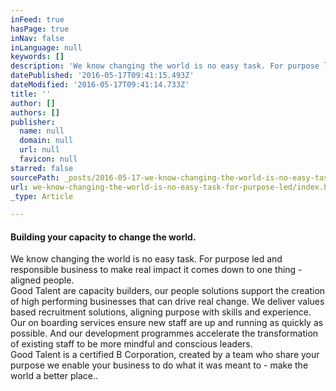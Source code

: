 ```yaml
---
inFeed: true
hasPage: true
inNav: false
inLanguage: null
keywords: []
description: 'We know changing the world is no easy task. For purpose led and responsible business to make real impact it comes down to one thing - aligned people. Good Talent are capacity builders, our people solutions support the creation of high performing businesses that can drive real change. We deliver values based recruitment solutions, aligning purpose with skills and experience. Our on boarding services ensure new staff are up and running as quickly as possible. And our development programmes accelerate the transformation of existing staff to be more mindful and conscious leaders. Good Talent is a certified B Corporation, created by a team who share your purpose we enable your business to do what it was meant to - make the world a better place..'
datePublished: '2016-05-17T09:41:15.493Z'
dateModified: '2016-05-17T09:41:14.733Z'
title: ''
author: []
authors: []
publisher:
  name: null
  domain: null
  url: null
  favicon: null
starred: false
sourcePath: _posts/2016-05-17-we-know-changing-the-world-is-no-easy-task-for-purpose-led.md
url: we-know-changing-the-world-is-no-easy-task-for-purpose-led/index.html
_type: Article

---
```

#### Building your capacity to change the world.

We know changing the world is no easy task. For purpose led and responsible business to make real impact it comes down to one thing - aligned people.  
Good Talent are capacity builders, our people solutions support the creation of high performing businesses that can drive real change. We deliver values based recruitment solutions, aligning purpose with skills and experience. Our on boarding services ensure new staff are up and running as quickly as possible. And our development programmes accelerate the transformation of existing staff to be more mindful and conscious leaders.  
Good Talent is a certified B Corporation, created by a team who share your purpose we enable your business to do what it was meant to - make the world a better place..
